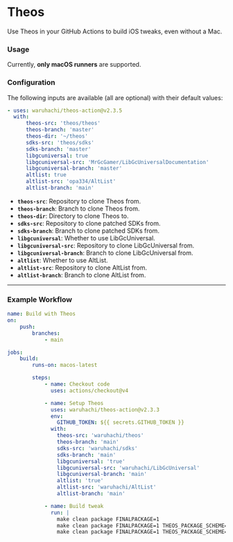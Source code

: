 # Theos

Use Theos in your GitHub Actions to build iOS tweaks, even without a Mac.

### Usage

Currently, **only macOS runners** are supported.

### Configuration

The following inputs are available (all are optional) with their default values:

```yaml
- uses: waruhachi/theos-action@v2.3.5
  with:
      theos-src: 'theos/theos'
      theos-branch: 'master'
      theos-dir: '~/theos'
      sdks-src: 'theos/sdks'
      sdks-branch: 'master'
      libgcuniversal: true
      libgcuniversal-src: 'MrGcGamer/LibGcUniversalDocumentation'
      libgcuniversal-branch: 'master'
      altlist: true
      altlist-src: 'opa334/AltList'
      altlist-branch: 'main'
```

-   **`theos-src`**: Repository to clone Theos from.
-   **`theos-branch`**: Branch to clone Theos from.
-   **`theos-dir`**: Directory to clone Theos to.
-   **`sdks-src`**: Repository to clone patched SDKs from.
-   **`sdks-branch`**: Branch to clone patched SDKs from.
-   **`libgcuniversal`**: Whether to use LibGcUniversal.
-   **`libgcuniversal-src`**: Repository to clone LibGcUniversal from.
-   **`libgcuniversal-branch`**: Branch to clone LibGcUniversal from.
-   **`altlist`**: Whether to use AltList.
-   **`altlist-src`**: Repository to clone AltList from.
-   **`altlist-branch`**: Branch to clone AltList from.

---

### Example Workflow

```yaml
name: Build with Theos
on:
    push:
        branches:
            - main

jobs:
    build:
        runs-on: macos-latest

        steps:
            - name: Checkout code
              uses: actions/checkout@v4

            - name: Setup Theos
              uses: waruhachi/theos-action@v2.3.3
              env:
                GITHUB_TOKEN: ${{ secrets.GITHUB_TOKEN }}
              with:
                theos-src: 'waruhachi/theos'
                theos-branch: 'main'
                sdks-src: 'waruhachi/sdks'
                sdks-branch: 'main'
                libgcuniversal: 'true'
                libgcuniversal-src: 'waruhachi/LibGcUniversal'
                libgcuniversal-branch: 'main'
                altlist: 'true'
                altlist-src: 'waruhachi/AltList'
                altlist-branch: 'main'

            - name: Build tweak
              run: |
                make clean package FINALPACKAGE=1
                make clean package FINALPACKAGE=1 THEOS_PACKAGE_SCHEME=rootless
                make clean package FINALPACKAGE=1 THEOS_PACKAGE_SCHEME=roothide
```
